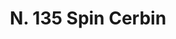 ---
title: "N. 135 Spin Cerbin"
permalink: "/edition/plant135/"
plant-name: "N. 135"
plant-number: "135"
plant-xml: "/assets/xml/plant135.xml"
plant-img1: "/assets/img/plant135_verso.jpg"
plant-img2: "/assets/img/plant135.jpg"
plant-title: "N. 135 Spin Cerbin"
plant-wfo-link: "http://www.worldfloraonline.org/taxon/wfo-0000460239"
plant-kew-link: "https://powo.science.kew.org/taxon/urn:lsid:ipni.org:names:718256-1"
plant-taxon-content: "Rhamnus cathartica L."
layout: single-xml
---